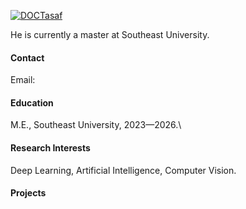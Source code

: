 [![DOCTasaf](https://github.com/DOCTasaf-github-blue?logo=github)](https://github.com/DOCTasaf)

He is currently a master at Southeast University.

#### Contact
Email: 

#### Education
M.E., Southeast University, 2023—2026.\


#### Research Interests
Deep Learning, Artificial Intelligence, Computer Vision.


#### Projects



